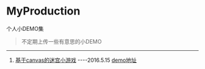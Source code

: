# MyProduction
个人小DEMO集

> 不定期上传一些有意思的小DEMO

---

1. [基于canvas的迷宫小游戏][canvas小游戏] ----2016.5.15 [demo地址][canvas小游戏demo] 



[canvas小游戏]:https://github.com/chenxiao5/MyProduction/tree/master/src/canvasMaze
[canvas小游戏demo]:http://htmlpreview.github.io/?https://github.com/chenxiao5/MyProduction/blob/master/src/canvasMaze/demo.html
